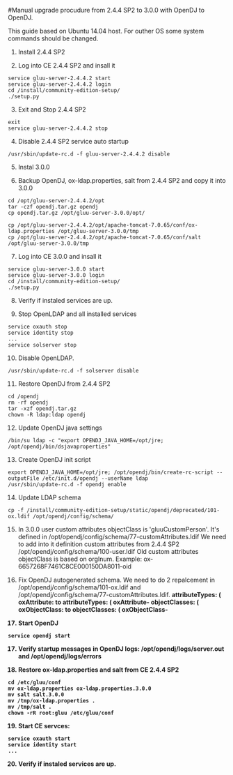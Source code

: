 #Manual upgrade procudure from 2.4.4 SP2 to 3.0.0 with OpenDJ to OpenDJ.

This guide based on Ubuntu 14.04 host. For outher OS some system commands should be changed.

1. Install 2.4.4 SP2

2. Log into CE 2.4.4 SP2 and insall it
```
service gluu-server-2.4.4.2 start
service gluu-server-2.4.4.2 login
cd /install/community-edition-setup/
./setup.py
```

3. Exit and Stop 2.4.4 SP2
```
exit
service gluu-server-2.4.4.2 stop
```

4. Disable 2.4.4 SP2 service auto startup
```
/usr/sbin/update-rc.d -f gluu-server-2.4.4.2 disable
```

5. Instal 3.0.0

6. Backup OpenDJ, ox-ldap.properties, salt from 2.4.4 SP2 and copy it into 3.0.0
```
cd /opt/gluu-server-2.4.4.2/opt
tar -czf opendj.tar.gz opendj
cp opendj.tar.gz /opt/gluu-server-3.0.0/opt/

cp /opt/gluu-server-2.4.4.2/opt/apache-tomcat-7.0.65/conf/ox-ldap.properties /opt/gluu-server-3.0.0/tmp
cp /opt/gluu-server-2.4.4.2/opt/apache-tomcat-7.0.65/conf/salt /opt/gluu-server-3.0.0/tmp
```

7. Log into CE 3.0.0 and insall it
```
service gluu-server-3.0.0 start
service gluu-server-3.0.0 login
cd /install/community-edition-setup/
./setup.py
```

8. Verify if instaled services are up.

9. Stop OpenLDAP and all installed services
```
service oxauth stop
service identity stop
...
service solserver stop
```
10. Disable OpenLDAP.
```
/usr/sbin/update-rc.d -f solserver disable
```

11. Restore OpenDJ from 2.4.4 SP2
```
cd /opendj
rm -rf opendj
tar -xzf opendj.tar.gz
chown -R ldap:ldap opendj
```

12. Update OpenDJ java settings
```
/bin/su ldap -c "export OPENDJ_JAVA_HOME=/opt/jre; /opt/opendj/bin/dsjavaproperties"
```

13. Create OpenDJ init script
```
export OPENDJ_JAVA_HOME=/opt/jre; /opt/opendj/bin/create-rc-script --outputFile /etc/init.d/opendj --userName ldap
/usr/sbin/update-rc.d -f opendj enable
```

14. Update LDAP schema
```
cp -f /install/community-edition-setup/static/opendj/deprecated/101-ox.ldif /opt/opendj/config/schema/
```

15. In 3.0.0 user custom attributes objectClass is 'gluuCustomPerson'. It's defined in /opt/opendj/config/schema/77-customAttributes.ldif We need to add into it definition custom attributes from 2.4.4 SP2 /opt/opendj/config/schema/100-user.ldif Old custom attributes objectClass is based on orgInum. Example: ox-6657268F7461C8CE000150DA8011-oid

16. Fix OpenDJ autogenerated schema. We need to do 2 repalcement in /opt/opendj/config/schema/101-ox.ldif and /opt/opendj/config/schema/77-customAttributes.ldif.
<b>attributeTypes: ( oxAttribute:<b> to <b> attributeTypes: ( oxAttribute-</b>
<b>objectClasses: ( oxObjectClass:</b> to <b>objectClasses: ( oxObjectClass-</b>

16. Start OpenDJ
```
service opendj start
```

17. Verify startup messages in OpenDJ logs: /opt/opendj/logs/server.out and /opt/opendj/logs/errors

18. Restore ox-ldap.properties and salt from CE 2.4.4 SP2
```
cd /etc/gluu/conf
mv ox-ldap.properties ox-ldap.properties.3.0.0
mv salt salt.3.0.0
mv /tmp/ox-ldap.properties .
mv /tmp/salt .
chown -rR root:gluu /etc/gluu/conf
```
19. Start CE servces:
```
service oxauth start
service identity start
...
```

20. Verify if instaled services are up.
